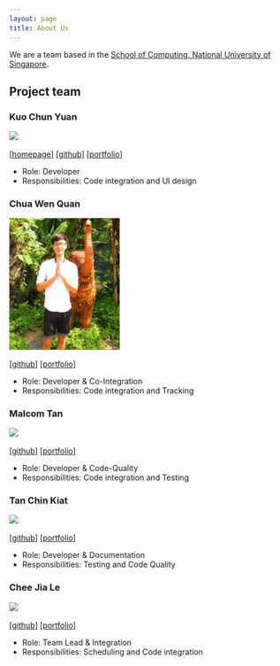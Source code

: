 ```yaml
---
layout: page
title: About Us
---
```


We are a team based in the [School of Computing, National University of Singapore](http://www.comp.nus.edu.sg).

## Project team

### Kuo Chun Yuan

<img src="images/kevinkuo0320.png" width="200px">

[[homepage](http://www.comp.nus.edu.sg/~damithch)]
[[github](https://github.com/kevinkuo0320)]
[[portfolio](team/kevinkuo0320.md)]

* Role: Developer
* Responsibilities: Code integration and UI design

### Chua Wen Quan

<img src="images/cwq2326.png" width="200px">

[[github](http://github.com/cwq2326)]
[[portfolio](team/cwq2326.md)]

* Role: Developer & Co-Integration
* Responsibilities: Code integration and Tracking

### Malcom Tan

<img src="images/dannydakota.png" width="200px">

[[github](http://github.com/DannyDakota)] [[portfolio](team/dannydakota.md)]

* Role: Developer & Code-Quality
* Responsibilities: Code integration and Testing

### Tan Chin Kiat

<img src="images/tanchinkiat99.png" width="200px">

[[github](http://github.com/tanchinkiat99)]
[[portfolio](team/tanchinkiat99.md)]

* Role: Developer & Documentation
* Responsibilities: Testing and Code Quality

### Chee Jia Le

<img src="images/jiale-c.png" width="200px">

[[github](http://github.com/jiale-c)]
[[portfolio](team/jiale-c.md)]

* Role: Team Lead & Integration
* Responsibilities: Scheduling and Code integration
